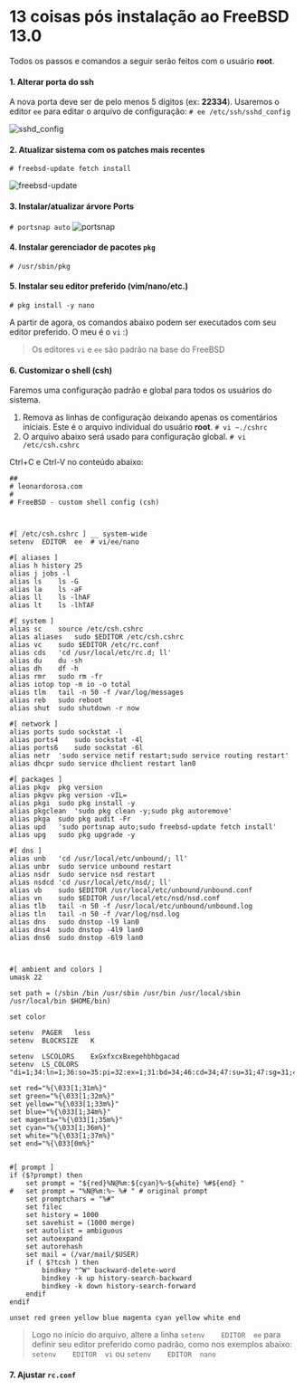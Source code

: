 # 13 coisas pós instalação ao FreeBSD 13.0
Todos os passos e comandos a seguir serão feitos com o usuário **root**.

#### 1. Alterar porta do ssh
   A nova porta deve ser de pelo menos 5 dígitos (ex: **22334**). Usaremos o editor `ee` para editar o arquivo de configuração:
   `# ee /etc/ssh/sshd_config`

![sshd_config](./images/bsd1.png)

#### 2. Atualizar sistema com os patches mais recentes
   `# freebsd-update fetch install`

![freebsd-update](./images/bsd2.png)

#### 3. Instalar/atualizar árvore Ports
   `# portsnap auto`
![portsnap](./images/bsd3.png)

#### 4. Instalar gerenciador de pacotes `pkg`
   `# /usr/sbin/pkg`

#### 5. Instalar seu editor preferido (vim/nano/etc.)
   `# pkg install -y nano`

A partir de agora, os comandos abaixo podem ser executados com seu editor preferido. O meu é o `vi` :)

> Os editores `vi` e `ee` são padrão na base do FreeBSD

#### 6. Customizar o shell (csh)
Faremos uma configuração padrão e global para todos os usuários do sistema.
1. Remova as linhas de configuração deixando apenas os comentários iniciais. Este é o arquivo individual do usuário **root**.
   `# vi ~./cshrc`
2. O arquivo abaixo será usado para configuração global.
`# vi /etc/csh.cshrc`

Ctrl+C e Ctrl-V no conteúdo abaixo:
```
##
# leonardorosa.com
#
# FreeBSD - custom shell config (csh)



#[ /etc/csh.cshrc ] __ system-wide
setenv	EDITOR	ee	# vi/ee/nano

#[ aliases ]
alias h	history 25
alias j	jobs -l
alias ls	ls -G
alias la	ls -aF
alias ll	ls -lhAF
alias lt	ls -lhTAF

#[ system ]
alias sc	source /etc/csh.cshrc
alias aliases	sudo $EDITOR /etc/csh.cshrc
alias vc	sudo $EDITOR /etc/rc.conf
alias cds	'cd /usr/local/etc/rc.d; ll'
alias du	du -sh
alias dh	df -h
alias rmr	sudo rm -fr
alias iotop	top -m io -o total
alias tlm	tail -n 50 -f /var/log/messages
alias reb	sudo reboot
alias shut	sudo shutdown -r now

#[ network ]
alias ports	sudo sockstat -l
alias ports4	sudo sockstat -4l
alias ports6	sudo sockstat -6l
alias netr	'sudo service netif restart;sudo service routing restart'
alias dhcpr	sudo service dhclient restart lan0

#[ packages ]
alias pkgv	pkg version
alias pkgvv	pkg version -vIL=
alias pkgi	sudo pkg install -y
alias pkgclean	'sudo pkg clean -y;sudo pkg autoremove'
alias pkga	sudo pkg audit -Fr
alias upd	'sudo portsnap auto;sudo freebsd-update fetch install'
alias upg	sudo pkg upgrade -y

#[ dns ]
alias unb	'cd /usr/local/etc/unbound/; ll'
alias unbr	sudo service unbound restart
alias nsdr	sudo service nsd restart
alias nsdcd	'cd /usr/local/etc/nsd/; ll'
alias vb	sudo $EDITOR /usr/local/etc/unbound/unbound.conf
alias vn	sudo $EDITOR /usr/local/etc/nsd/nsd.conf
alias tlb	tail -n 50 -f /usr/local/etc/unbound/unbound.log
alias tln	tail -n 50 -f /var/log/nsd.log
alias dns	sudo dnstop -l9 lan0
alias dns4	sudo dnstop -4l9 lan0
alias dns6	sudo dnstop -6l9 lan0



#[ ambient and colors ]
umask 22

set path = (/sbin /bin /usr/sbin /usr/bin /usr/local/sbin /usr/local/bin $HOME/bin)

set color

setenv	PAGER	less
setenv	BLOCKSIZE	K

setenv	LSCOLORS	ExGxfxcxBxegehbhbgacad
setenv	LS_COLORS	"di=1;34:ln=1;36:so=35:pi=32:ex=1;31:bd=34;46:cd=34;47:su=31;47:sg=31;46:tw=30;42:ow=30;43"

set	red="%{\033[1;31m%}"
set	green="%{\033[1;32m%}"
set	yellow="%{\033[1;33m%}"
set	blue="%{\033[1;34m%}"
set	magenta="%{\033[1;35m%}"
set	cyan="%{\033[1;36m%}"
set	white="%{\033[1;37m%}"
set	end="%{\033[0m%}"


#[ prompt ]
if ($?prompt) then
	set prompt = "${red}%N@%m:${cyan}%~${white} %#${end} "
#	set prompt = "%N@%m:%~ %# "	# original prompt
	set promptchars = "%#"
	set filec
	set history = 1000
	set savehist = (1000 merge)
	set autolist = ambiguous
	set autoexpand
	set autorehash
	set mail = (/var/mail/$USER)
	if ( $?tcsh ) then
		bindkey "^W" backward-delete-word
		bindkey -k up history-search-backward
		bindkey -k down history-search-forward
	endif
endif

unset red green yellow blue magenta cyan yellow white end
```
>Logo no início do arquivo, altere a linha
>`setenv	EDITOR	ee`
>para definir seu editor preferido como padrão, como nos exemplos abaixo:
>`setenv	EDITOR	vi` ou
>`setenv	EDITOR	nano`

#### 7. Ajustar `rc.conf`
